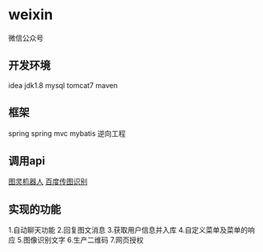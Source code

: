 # weixin
微信公众号

## 开发环境
idea 
jdk1.8 
mysql
tomcat7 
maven

## 框架 
spring
spring mvc
mybatis 
逆向工程

## 调用api
[图灵机器人](http://www.turingapi.com)
[百度传图识别](https://ai.baidu.com)

## 实现的功能
1.自动聊天功能
2.回复图文消息
3.获取用户信息并入库
4.自定义菜单及菜单的响应
5.图像识别文字
6.生产二维码
7.网页授权
